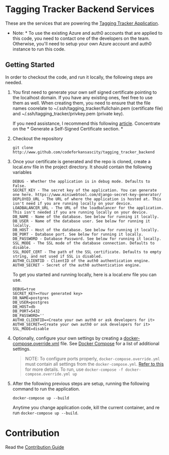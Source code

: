 # Tagging Tracker Backend Services

These are the services that are powering the [Tagging Tracker Application](https://github.com/codeforkansascity/tagging-tracker).

* Note: * To use the existing Azure and auth0 accounts that are applied to this code, you need to contact one of the developers on the team. Otherwise, you'll need to setup your own Azure account and auth0 instance to run this code.

## Getting Started

In order to checkout the code, and run it locally, the following steps are needed.

1. You first need to generate your own self signed certificate pointing to the localhost domain. If you have any existing ones, feel free to use them as well. When creating them, you need to ensure that the file names coorelate to ~/.ssh/tagging_tracker/fullchain.pem (certificate file) and ~/.ssh/tagging_tracker/privkey.pem (private key).

   If you need assistance, I recommend this following [article](https://www.digitalocean.com/community/tutorials/openssl-essentials-working-with-ssl-certificates-private-keys-and-csrs#generating-ssl-certificates). Concentrate on the * Generate a Self-Signed Certificate section. *

1. Checkout the repository

   ```
   git clone http://www.github.com/codeforkansascity/tagging_tracker_backend
   ```

1. Once your certificate is generated and the repo is cloned, create a local.env file in the project directory. It should contain the following variables

   ```
   DEBUG - Whether the application is in debug mode. Defaults to False.
   SECRET_KEY - The secret key of the application. You can generate one here. https://www.miniwebtool.com/django-secret-key-generator/
   DEPLOYED_URL - The URL of where the application is hosted at. This isn't need if you are running locally on your device.
   LOADBALANCER_URL - The URL of the loadbalancer for the application. This isn't needed if you are running locally on your device.
   DB_NAME - Name of the database. See below for running it locally.
   DB_USER - Name of the database user. See below for running it locally.
   DB_HOST - Host of the database. See below for running it locally.
   DB_PORT - Database port. See below for running it locally.
   DB_PASSWORD - Database Password. See below for running it locally.
   SSL_MODE - The SSL mode of the database connection. Defaults to disable.
   SSL_ROOT_CERT - The path of the SSL certificate. Defaults to empty string, and not used if SSL is disabled.
   AUTH0_CLIENTID - ClientID of the auth0 authentication engine.
   AUTH0_SECRET - Secret of the auth0 authentication engine.
   ```

   To get you started and running locally, here is a local.env file you can use.

   ```
   DEBUG=true
   SECRET_KEY=<Your generated key>
   DB_NAME=postgres
   DB_USER=postgres
   DB_HOST=db
   DB_PORT=5432
   DB_PASSWORD=''
   AUTH0_CLIENTID=<Create your own auth0 or ask developers for it>
   AUTH0_SECRET=<Create your own auth0 or ask developers for it>
   SSL_MODE=disable
   ```
1. Optionally, configure your own settings by creating a
  [docker-compose.override.yml](https://docs.docker.com/compose/extends/#understanding-multiple-compose-files)
  file. See
  [Docker Compose](https://docs.docker.com/compose/compose-file/) for a list
  of additional settings.

   > NOTE: To configure ports properly, `docker-compose.override.yml` must
 contain all settings from the `docker-compose.yml`.
 [Refer to this](https://stackoverflow.com/a/48863743) for more details. To 
  run, use `docker-compose -f docker-compose.override.yml up`

1. After the following previous steps are setup, running the following command to run the application.

   ```
   docker-compose up --build
   ```

   Anytime you change application code, kill the current container, and re run `docker-compose up --build`.

# Contribution

Read the [Contribution Guide](docs/CONTRIBUTING.md)